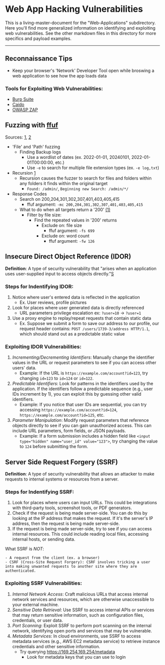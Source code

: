 # Web App Hacking Vulnerabilities

This is a living-master-document for the "Web-Applications" subdirectory. Here you'll find more generalized information on identifying and exploiting web vulnerabilities. See the other markdown files in this directory for more specifics and payload examples.

---


## Reconnaissance Tips

- Keep your browser's 'Network' Developer Tool open while broswing a web application to see how the app loads data

### Tools for Exploiting Web Vulnerabilities:
- [Burp Suite](https://portswigger.net/burp/communitydownload)
- [Caido](https://caido.io/download)
- [OWASP ZAP](https://www.zaproxy.org/download/)


## Fuzzing with [ffuf](https://github.com/ffuf/ffuf)
Sources: [1](https://youtu.be/0v1CTSyRpMU "NahamSec: What is Fuzzing"), [2](https://youtu.be/YbIEXJhZxUk "NahamSec: Don't Make This Recon Mistake")
- 'File' and 'Path' fuzzing
    - Finding Backup logs
        - Use a wordlist of dates (ex. 2022-01-01, 20240101, 2022-01-01T00:00:00, etc.)
        - Use `-e` to search for multiple file extension types (ex. `-e log,txt`)
- Recursion [1](https://youtu.be/0v1CTSyRpMU?si=0b5i_1Y0PEw06hGS&t=299 "NahamSec: What is Fuzzing")
    - Recursion causes the fuzzer to search for files and folders within any folders it finds within the original target
        - `Found: /admin/`, `Beginning new Search: /admin/*/`
- Response Codes
    - Search on 200,204,301,302,307,401,403,405,415
        - ffuf argument: `-mc 200,204,301,302,307,401,403,405,415`
    - What to do when all targets return a '200' [(1)](https://youtu.be/0v1CTSyRpMU?si=G8AL5ThITsM6RlFm&t=572 "NahamSec: What is Fuzzing")
        - Filter by file size:
            - Find the repeated values in '200' returns
                - Exclude on: file size
                    - ffuf argument: `-fs 699`
                - Exclude on: word count
                    - ffuf argument: `-fw 126`


## Insecure Direct Object Reference (IDOR)
**Definition**: A type of security vulnerability that "arises when an application uses user-supplied input to access objects directly."[S](https://web.archive.org/web/20240328165820/https://portswigger.net/web-security/access-control/idor "Definition Source")

### Steps for Indentifying IDOR:
1. Notice where user's entered data is reflected in the application
    - Ex. User reviews, profile pictures
2. Look for places where user generated data is directly referenced 
    - URL parameters privilege escalation ex: `?user=10` -> `?user=1`
3. Use a proxy engine to replay/repeat requests that contain static data
    - Ex. Suppose we submit a form to save our address to our profile, our request header contains: `POST /users/1739-3/address HTTP/1.1`, which should stand out as a predictable static value

### Exploiting IDOR Vulnerabilities:
1. *Incrementing/Decrementing Identifiers*: Manually change the identifier values in the URL or request parameters to see if you can access other users' data.
    - Example: If the URL is `https://example.com/account?id=123`, try changing `id=123` to `id=124` or `id=122`.
2. *Predictable Identifiers*: Look for patterns in the identifiers used by the application. If the identifiers follow a predictable sequence (e.g., user IDs increment by 1), you can exploit this by guessing other valid identifiers.
    - Example: If you notice that user IDs are sequential, you can try accessing `https://example.com/account?id=124`, `https://example.com/account?id=125`, etc.
3. *Parameter Manipulation*: Modify request parameters that reference objects directly to see if you can gain unauthorized access. This can include URL parameters, form fields, or JSON payloads.
    - Example: If a form submission includes a hidden field like `<input type="hidden" name="user_id" value="123">`, try changing the value to `124` before submitting the form.


## Server Side Request Forgery (SSRF)
**Definition**: A type of security vulnerability that allows an attacker to make requests to internal systems or resources from a server.

### Steps for Indentifying SSRF:
1. Look for places where users can input URLs. This could be integrations with third-party tools, screenshot tools, or PDF generators.
2. Check if the request is being made server-side. You can do this by looking at the IP address that makes the request. If it's the server's IP address, then the request is being made server-side.
3. If the request is being made server-side, try to see if you can access internal resources. This could include reading local files, accessing internal hosts, or sending data.

What SSRF is *NOT*:

    - A request from the client (ex. a browser)
    - CSRF (Cross-Site Request Forgery): CSRF involves tricking a user into making unwanted requests to another site where they are authenticated.

### Exploiting SSRF Vulnerabilities:

1. *Internal Network Access*: Craft malicious URLs that access internal network services and resources, which are otherwise unaccessible to your external machine.
2. *Sensitive Data Retrieval*: Use SSRF to access internal APIs or services that may return sensitive information, such as configuration files, credentials, or user data.
3. *Port Scanning*: Exploit SSRF to perform port scanning on the internal network, identifying open ports and services that may be vulnerable.
4. *Metadata Services*: In cloud environments, use SSRF to access metadata services (e.g., AWS EC2 metadata service) to retrieve instance credentials and other sensitive information.
    - Try querying https://169.254.169.254/metadata
        - Look for metadata keys that you can use to login
